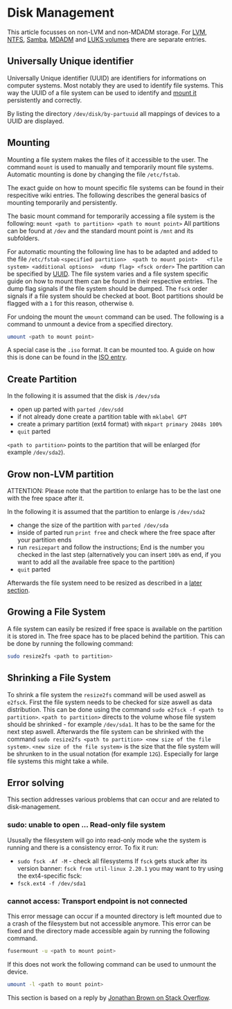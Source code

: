# Disk Management

This article focusses on non-LVM and non-MDADM storage.
For [LVM](lvm.md), [NTFS](./ntfs.md), [Samba](./samba.md), [MDADM](./mdadm.md) and [LUKS volumes](./dm-crypt.md) there
are separate entries.

## Universally Unique identifier

Universally Unique identifier (UUID) are identifiers for informations on
computer systems.
Most notably they are used to identify file systems.
This way the UUID of a file system can be used to identify and
[mount it](#mounting) persistently and correctly.

By listing the directory `/dev/disk/by-partuuid` all mappings of devices to a
UUID are displayed.

## Mounting

Mounting a file system makes the files of it accessible to the user.
The command `mount` is used to manually and temporarily mount file systems.
Automatic mounting is done by changing the file `/etc/fstab`.

The exact guide on how to mount specific file systems can be found in their
respecitive wiki entries.
The following describes the general basics of mounting temporarily and
persistently.

The basic mount command for temporarily accessing a file system is the
following:
`mount <path to partition> <path to mount point>`
All partitions can be found at `/dev` and the standard mount point is `/mnt` and
its subfolders.

For automatic mounting the following line has to be adapted and added to the
file `/etc/fstab`
`<specified partition>	<path to mount point>   <file system> <additional options>  <dump flag> <fsck order>`
The partition can be specified by [UUID](#universally-unique-identifier).
The file system varies and a file system specific guide on how to mount them
can be found in their respective entries.
The dump flag signals if the file system should be dumped.
The `fsck` order signals if a file system should be checked at boot.
Boot partitions should be flagged with a `1` for this reason, otherwise `0`.

For undoing the mount the `umount` command can be used.
The following is a command to unmount a device from a specified directory.

```sh
umount <path to mount point>
```

A special case is the `.iso` format.
It can be mounted too.
A guide on how this is done can be found in the [ISO entry](/wiki/linux/iso_image.md#mounting).

## Create Partition

In the following it is assumed that the disk is `/dev/sda`

- open up parted with `parted /dev/sdd`
- if not already done create a partition table with `mklabel GPT`
- create a primary partition (ext4 format) with `mkpart primary 2048s 100%`
- `quit` parted

`<path to partition>` points to the partition that will be enlarged (for
example `/dev/sda2`).

## Grow non-LVM partition

ATTENTION: Please note that the partition to enlarge has to be the last one with
the free space after it.

In the following it is assumed that the partition to enlarge is `/dev/sda2`

- change the size of the partition with `parted /dev/sda`
- inside of parted run `print free` and check where the free space after your
partition ends
- run `resizepart` and follow the instructions; End is the number you checked in
the last step (alternatively you can insert `100%` as end, if you want to add all
the available free space to the partition)
- `quit` parted

Afterwards the file system need to be resized as described in a
[later section](#growing-a-file-system).

## Growing a File System

A file system can easily be resized if free space is available on the partition
it is stored in.
The free space has to be placed behind the partition.
This can be done by running the following command:

```sh
sudo resize2fs <path to partition>
```

## Shrinking a File System

To shrink a file system the `resize2fs` command will be used aswell as `e2fsck`.
First the file system needs to be checked for size aswell as data distribution.
This can be done using the command `sudo e2fsck -f <path to partition>`.
`<path to partition>` directs to the volume whose file system should be
shrinked - for example `/dev/sda1`.
It has to be the same for the next step aswell.
Afterwards the file system can be shrinked with the command
`sudo resize2fs <path to partition> <new size of the file system>`.
`<new size of the file system>` is the size that the file system will be
shrunken to in the usual notation (for example `12G`).
Especially for large file systems this might take a while.

## Error solving

This section addresses various problems that can occur and are related to
disk-management.

### sudo: unable to open ... Read-only file system

Ususally the filesystem will go into read-only mode whe the system is running
and there is a consistency error.
To fix it run:

- `sudo fsck -Af -M` - check all filesystems
  If `fsck` gets stuck after its version banner:
  `fsck from util-linux 2.20.1`
  you may want to try using the ext4-specific fsck:
- `fsck.ext4 -f /dev/sda1`

###  cannot access: Transport endpoint is not connected

This error message can occur if a mounted directory is left mounted due to a
crash of the filesystem but not accessible anymore.
This error can be fixed and the directory made accessible again by running the
following command.

```sh
fusermount -u <path to mount point>
```

If this does not work the following command can be used to unmount the device.

```sh
umount -l <path to mount point>
```

This section is based on a reply by
[Jonathan Brown on Stack Overflow](https://stackoverflow.com/questions/16002539/fuse-error-transport-endpoint-is-not-connected).

